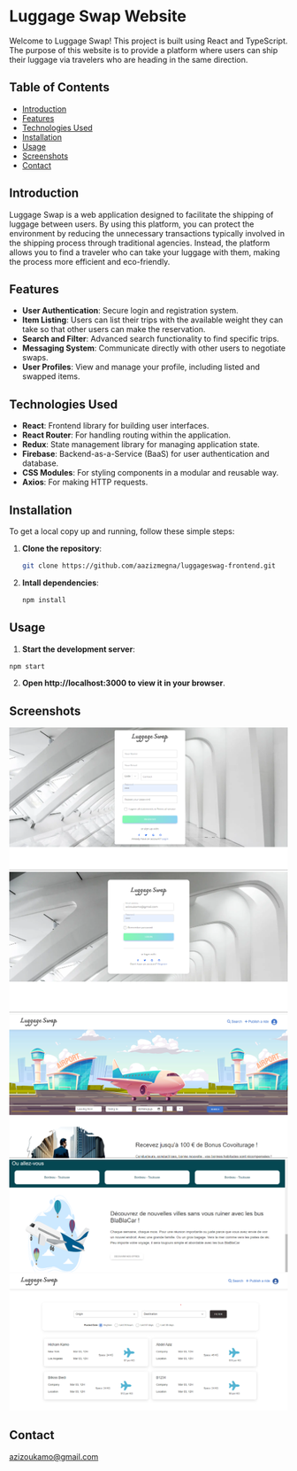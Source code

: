 # Luggage Swap Website

Welcome to Luggage Swap! This project is built using React and TypeScript. The purpose of this website is to provide a platform where users can ship their luggage via travelers who are heading in the same direction.

## Table of Contents

- [Introduction](#introduction)
- [Features](#features)
- [Technologies Used](#technologies-used)
- [Installation](#installation)
- [Usage](#usage)
- [Screenshots](#screenshots)
- [Contact](#contact)

## Introduction

Luggage Swap is a web application designed to facilitate the shipping of luggage between users. By using this platform, you can protect the environment by reducing the unnecessary transactions typically involved in the shipping process through traditional agencies. Instead, the platform allows you to find a traveler who can take your luggage with them, making the process more efficient and eco-friendly.

## Features

- **User Authentication**: Secure login and registration system.
- **Item Listing**: Users can list their trips with the available weight they can take so that other users can make the reservation.
- **Search and Filter**: Advanced search functionality to find specific trips.
- **Messaging System**: Communicate directly with other users to negotiate swaps.
- **User Profiles**: View and manage your profile, including listed and swapped items.

## Technologies Used

- **React**: Frontend library for building user interfaces.
- **React Router**: For handling routing within the application.
- **Redux**: State management library for managing application state.
- **Firebase**: Backend-as-a-Service (BaaS) for user authentication and database.
- **CSS Modules**: For styling components in a modular and reusable way.
- **Axios**: For making HTTP requests.

## Installation

To get a local copy up and running, follow these simple steps:

1. **Clone the repository**:
   ```sh
   git clone https://github.com/aazizmegna/luggageswag-frontend.git
   ```
2. **Intall dependencies**:
   ```sh
   npm install
   ```

## Usage

1. **Start the development server**:

```sh
npm start
```

2. **Open http://localhost:3000 to view it in your browser**.

## Screenshots

![alt text](src/assets/image-4.png)
![alt text](src/assets/image-3.png)
![alt text](src/assets/image-1.png)
![alt text](src/assets/image-2.png)
![alt text](src/assets/image.png)

## Contact

azizoukamo@gmail.com
